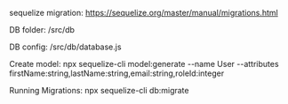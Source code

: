 sequelize migration: https://sequelize.org/master/manual/migrations.html

DB folder: /src/db

DB config: /src/db/database.js

Create model: npx sequelize-cli model:generate --name User --attributes firstName:string,lastName:string,email:string,roleId:integer

Running Migrations: npx sequelize-cli db:migrate
